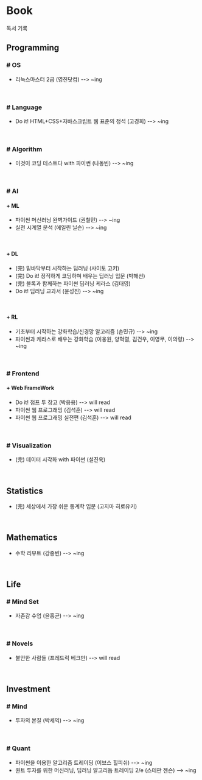 # Book 
독서 기록

## Programming
### # OS
- 리눅스마스터 2급 (영진닷컴) --> ~ing

<br>

### # Language
- Do it! HTML+CSS+자바스크립트 웹 표준의 정석 (고경희) --> ~ing

<br>

### # Algorithm
- 이것이 코딩 테스트다 with 파이썬 (나동빈) --> ~ing

<br>

### # AI
#### + ML
- 파이썬 머신러닝 완벽가이드 (권철민) --> ~ing
- 실전 시계열 분석 (에일린 닐슨) --> ~ing 

<br>

#### + DL
- (完) 밑바닥부터 시작하는 딥러닝 (사이토 고키)
- (完) Do it! 정직하게 코딩하며 배우는 딥러닝 입문 (박해선)
- (完) 블록과 함께하는 파이썬 딥러닝 케라스 (김태영)
- Do it! 딥러닝 교과서 (윤성진) --> ~ing

<br>

#### + RL
- 기초부터 시작하는 강화학습/신경망 알고리즘 (손민규) --> ~ing
- 파이썬과 케라스로 배우는 강화학습 (이웅원, 양혁렬, 김건우, 이영무, 이의령) --> ~ing

<br>

### # Frontend
#### + Web FrameWork
- Do it! 점프 투 장고 (박응용) --> will read
- 파이썬 웹 프로그래밍 (김석훈) --> will read
- 파이썬 웹 프로그래밍 실전편 (김석훈) --> will read

<br>

### # Visualization
- (完) 데이터 시각화 with 파이썬 (설진욱)

<br>

## Statistics
- (完) 세상에서 가장 쉬운 통계학 입문 (고지마 히로유키)

<br>

## Mathematics
- 수학 리부트 (강중빈) --> ~ing

<br>

## Life

### # Mind Set
- 자존감 수업 (윤홍균) --> ~ing

<br>


### # Novels
- 불안한 사람들 (프레드릭 베크만) --> will read

<br>

## Investment
### # Mind
- 투자의 본질 (박세익) --> ~ing

<br>

### # Quant
- 파이썬을 이용한 알고리즘 트레이딩 (이브스 힐피쉬) --> ~ing
- 퀀트 투자를 위한 머신러닝, 딥러닝 알고리듬 트레이딩 2/e (스테판 젠슨) --> ~ing